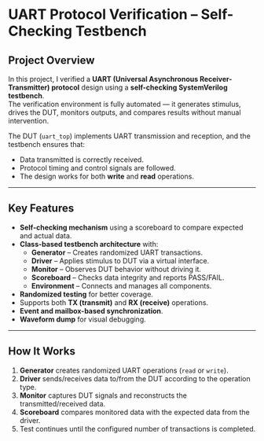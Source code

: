 # UART Protocol Verification – Self-Checking Testbench

## Project Overview
In this project, I verified a **UART (Universal Asynchronous Receiver-Transmitter) protocol** design using a **self-checking SystemVerilog testbench**.  
The verification environment is fully automated — it generates stimulus, drives the DUT, monitors outputs, and compares results without manual intervention.

The DUT (`uart_top`) implements UART transmission and reception, and the testbench ensures that:
- Data transmitted is correctly received.
- Protocol timing and control signals are followed.
- The design works for both **write** and **read** operations.

---

## Key Features
- **Self-checking mechanism** using a scoreboard to compare expected and actual data.
- **Class-based testbench architecture** with:
  - **Generator** – Creates randomized UART transactions.
  - **Driver** – Applies stimulus to DUT via a virtual interface.
  - **Monitor** – Observes DUT behavior without driving it.
  - **Scoreboard** – Checks data integrity and reports PASS/FAIL.
  - **Environment** – Connects and manages all components.
- **Randomized testing** for better coverage.
- Supports both **TX (transmit)** and **RX (receive)** operations.
- **Event and mailbox-based synchronization**.
- **Waveform dump** for visual debugging.

---

## How It Works
1. **Generator** creates randomized UART operations (`read` or `write`).
2. **Driver** sends/receives data to/from the DUT according to the operation type.
3. **Monitor** captures DUT signals and reconstructs the transmitted/received data.
4. **Scoreboard** compares monitored data with the expected data from the driver.
5. Test continues until the configured number of transactions is completed.


